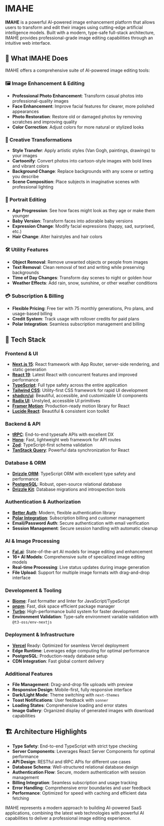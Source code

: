 # IMAHE

**IMAHE** is a powerful AI-powered image enhancement platform that allows users to transform and edit their images using cutting-edge artificial intelligence models. Built with a modern, type-safe full-stack architecture, IMAHE provides professional-grade image editing capabilities through an intuitive web interface.

## 🎯 What IMAHE Does

IMAHE offers a comprehensive suite of AI-powered image editing tools:

### 🖼️ Image Enhancement & Editing
- **Professional Photo Enhancement**: Transform casual photos into professional-quality images
- **Face Enhancement**: Improve facial features for clearer, more polished appearances
- **Photo Restoration**: Restore old or damaged photos by removing scratches and improving quality
- **Color Correction**: Adjust colors for more natural or stylized looks

### 🎨 Creative Transformations
- **Style Transfer**: Apply artistic styles (Van Gogh, paintings, drawings) to your images
- **Cartoonify**: Convert photos into cartoon-style images with bold lines and vibrant colors
- **Background Change**: Replace backgrounds with any scene or setting you describe
- **Scene Composition**: Place subjects in imaginative scenes with professional lighting

### 👤 Portrait Editing
- **Age Progression**: See how faces might look as they age or make them younger
- **Baby Version**: Transform faces into adorable baby versions
- **Expression Change**: Modify facial expressions (happy, sad, surprised, etc.)
- **Hair Change**: Alter hairstyles and hair colors

### 🛠️ Utility Features
- **Object Removal**: Remove unwanted objects or people from images
- **Text Removal**: Clean removal of text and writing while preserving backgrounds
- **Time of Day Changes**: Transform day scenes to night or golden hour
- **Weather Effects**: Add rain, snow, sunshine, or other weather conditions

### 💳 Subscription & Billing
- **Flexible Pricing**: Free tier with 75 monthly generations, Pro plans, and usage-based billing
- **Credit System**: Track usage with rollover credits for paid plans
- **Polar Integration**: Seamless subscription management and billing

## 🚀 Tech Stack

### Frontend & UI
- **[Next.js 15](https://nextjs.org/)**: React framework with App Router, server-side rendering, and static generation
- **[React 19](https://react.dev/)**: Latest React with concurrent features and improved performance
- **[TypeScript](https://www.typescriptlang.org/)**: Full type safety across the entire application
- **[Tailwind CSS](https://tailwindcss.com/)**: Utility-first CSS framework for rapid UI development
- **[shadcn/ui](https://ui.shadcn.com/)**: Beautiful, accessible, and customizable UI components
- **[Radix UI](https://www.radix-ui.com/)**: Unstyled, accessible UI primitives
- **[Framer Motion](https://www.framer.com/motion/)**: Production-ready motion library for React
- **[Lucide React](https://lucide.dev/)**: Beautiful & consistent icon toolkit

### Backend & API
- **[tRPC](https://trpc.io/)**: End-to-end typesafe APIs with excellent DX
- **[Hono](https://hono.dev/)**: Fast, lightweight web framework for API routes
- **[Zod](https://zod.dev/)**: TypeScript-first schema validation
- **[TanStack Query](https://tanstack.com/query)**: Powerful data synchronization for React

### Database & ORM
- **[Drizzle ORM](https://orm.drizzle.team/)**: TypeScript ORM with excellent type safety and performance
- **[PostgreSQL](https://www.postgresql.org/)**: Robust, open-source relational database
- **[Drizzle Kit](https://orm.drizzle.team/kit-docs/overview)**: Database migrations and introspection tools

### Authentication & Authorization
- **[Better Auth](https://www.better-auth.com/)**: Modern, flexible authentication library
- **[Polar Integration](https://polar.sh/)**: Subscription billing and customer management
- **Email/Password Auth**: Secure authentication with email verification
- **Session Management**: Secure session handling with automatic cleanup

### AI & Image Processing
- **[Fal.ai](https://fal.ai/)**: State-of-the-art AI models for image editing and enhancement
- **16+ AI Models**: Comprehensive suite of specialized image editing models
- **Real-time Processing**: Live status updates during image generation
- **File Upload**: Support for multiple image formats with drag-and-drop interface

### Development & Tooling
- **[Biome](https://biomejs.dev/)**: Fast formatter and linter for JavaScript/TypeScript
- **[pnpm](https://pnpm.io/)**: Fast, disk space efficient package manager
- **[Turbo](https://turbo.build/)**: High-performance build system for faster development
- **Environment Validation**: Type-safe environment variable validation with `@t3-oss/env-nextjs`

### Deployment & Infrastructure
- **[Vercel](https://vercel.com/)** Ready: Optimized for seamless Vercel deployment
- **Edge Runtime**: Leverages edge computing for optimal performance
- **PostgreSQL**: Production-ready database setup
- **CDN Integration**: Fast global content delivery

### Additional Features
- **File Management**: Drag-and-drop file uploads with preview
- **Responsive Design**: Mobile-first, fully responsive interface
- **Dark/Light Mode**: Theme switching with `next-themes`
- **Toast Notifications**: User feedback with `sonner`
- **Loading States**: Comprehensive loading and error states
- **Image Gallery**: Organized display of generated images with download capabilities

## 🏗️ Architecture Highlights

- **Type Safety**: End-to-end TypeScript with strict type checking
- **Server Components**: Leverages React Server Components for optimal performance
- **API Design**: RESTful and tRPC APIs for different use cases
- **Database Schema**: Well-structured relational database design
- **Authentication Flow**: Secure, modern authentication with session management
- **Billing Integration**: Seamless subscription and usage tracking
- **Error Handling**: Comprehensive error boundaries and user feedback
- **Performance**: Optimized for speed with caching and efficient data fetching

IMAHE represents a modern approach to building AI-powered SaaS applications, combining the latest web technologies with powerful AI capabilities to deliver a professional image editing experience.
